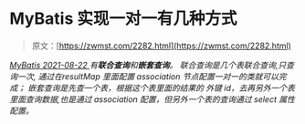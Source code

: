 <!--yml
category: 未分类
date: 0001-01-01 00:00:00
--->

# MyBatis 实现一对一有几种方式

> 原文：[https://zwmst.com/2282.html](https://zwmst.com/2282.html)

   [ *MyBatis* ](https://zwmst.com/mybatis)*[ <time datetime="2021-08-22T11:37:08+08:00"> 2021-08-22 </time> ](https://zwmst.com/2282.html)  有**联合查询**和**嵌套查询**。
联合查询是几个表联合查询,只查询一次, 通过在resultMap 里面配置 association 节点配置一对一的类就可以完成；
嵌套查询是先查一个表，根据这个表里面的结果的 外键 id，去再另外一个表里面查询数据,也是通过 association 配置，但另外一个表的查询通过 select 属性配置。*
